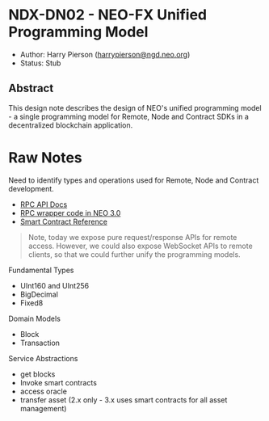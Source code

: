 <!-- markdownlint-enable -->
# NDX-DN02 - NEO-FX Unified Programming Model

- Author: Harry Pierson (harrypierson@ngd.neo.org)
- Status: Stub

## Abstract

This design note describes the design of NEO's unified programming
model - a single programming model for Remote, Node and Contract SDKs
in a decentralized blockchain application.

# Raw Notes

Need to identify types and operations used for Remote, Node and Contract development.

- [RPC API Docs](https://docs.neo.org/en-us/node/cli/latest-version/api.html)
- [RPC wrapper code in NEO 3.0](https://github.com/neo-project/neo/pull/850)
- [Smart Contract Reference](https://docs.neo.org/en-us/sc/reference/api.html)

> Note, today we expose pure request/response APIs for remote access.
> However, we could also expose WebSocket APIs to remote clients, so that
> we could further unify the programming models.

Fundamental Types

- UInt160 and UInt256
- BigDecimal
- Fixed8

Domain Models

- Block
- Transaction

Service Abstractions

- get blocks
- Invoke smart contracts
- access oracle
- transfer asset (2.x only - 3.x uses smart contracts for all asset management)
